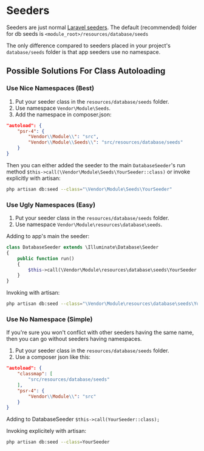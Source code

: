 # Seeders

Seeders are just normal [Laravel seeders](https://laravel.com/docs/5.4/seeding). The default (recommended) folder for db seeds is `<module_root>/resources/database/seeds`

The only difference compared to seeders placed in your project's `database/seeds` folder is that app seeders use no namespace.

## Possible Solutions For Class Autoloading

### Use Nice Namespaces (Best)

1. Put your seeder class in the `resources/database/seeds` folder.
2. Use namespace `Vendor\Module\Seeds`.
3. Add the namespace in composer.json:
```json
"autoload": {
    "psr-4": {
        "Vendor\\Module\\": "src",
        "Vendor\\Module\\Seeds\\": "src/resources/database/seeds"
    }
}
```

Then you can either added the seeder to the main `DatabaseSeeder`'s run method `$this->call(\Vendor\Module\Seeds\YourSeeder::class)` or invoke explicitly with artisan:

```bash
php artisan db:seed --class="\Vendor\Module\Seeds\YourSeeder"
```

### Use Ugly Namespaces (Easy)

1. Put your seeder class in the `resources/database/seeds` folder.
2. Use namespace `Vendor\Module\resources\database\seeds`.

Adding to app's main the seeder:
```php
class DatabaseSeeder extends \Illuminate\Database\Seeder
{
    public function run()
    {
        $this->call(\Vendor\Module\resources\database\seeds\YourSeeder::class);        
    }
}
```

Invoking with artisan:
```bash
php artisan db:seed --class="\Vendor\Module\resources\database\seeds\YourSeeder"
```

### Use No Namespace (Simple)

If you're sure you won't conflict with other seeders having the same name, then you can go without seeders having namespaces.

1. Put your seeder class in the `resources/database/seeds` folder.
2. Use a composer json like this:
```json
"autoload": {
    "classmap": [
        "src/resources/database/seeds"    
    ],
    "psr-4": {
        "Vendor\\Module\\": "src"
    }
}
```

Adding to DatabaseSeeder `$this->call(YourSeeder::class);`

Invoking explicitely with artisan:
```bash
php artisan db:seed --class=YourSeeder
```




